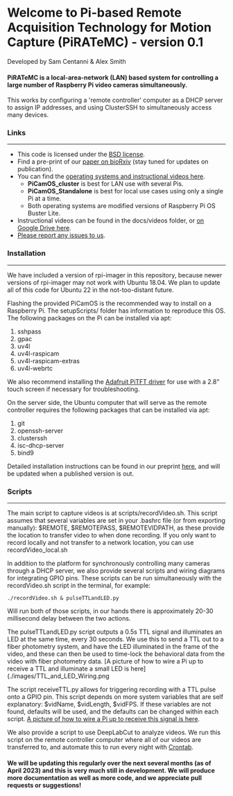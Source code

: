 # Welcome to Pi-based Remote Acquisition Technology for Motion Capture (PiRATeMC) - version 0.1

Developed by Sam Centanni & Alex Smith

#### PiRATeMC is a local-area-network (LAN) based system for controlling a large number of Raspberry Pi video cameras simultaneously.
This works by configuring a 'remote controller' computer as a DHCP server to assign IP addresses, and using ClusterSSH to simultaneously access many devices.

### Links
---------
* This code is licensed under the [BSD license](https://opensource.org/license/bsd-3-clause/).
* Find a pre-print of our [paper on bioRxiv](https://www.biorxiv.org/content/10.1101/2021.07.23.453577v2) (stay tuned for updates on publication).
* You can find the [operating systems and instructional videos here](https://drive.google.com/drive/folders/1Y9IGVBCkBdnRykqMNaKmlipFwnT6WQuY?usp=share_link).
    - **PiCamOS_cluster** is best for LAN use with several Pis.
    - **PiCamOS_Standalone** is best for local use cases using only a single Pi at a time.
    - Both operating systems are modified versions of Raspberry Pi OS Buster Lite.
* Instructional videos can be found in the docs/videos folder, or [on Google Drive here](https://drive.google.com/drive/folders/1h3RB60rbriQN1XQFxuanafKPQfGkNtjc?usp=sharing).
* [Please report any issues to us](https://github.com/alexcwsmith/PiRATeMC/issues).

### Installation
---------------
We have included a version of rpi-imager in this repository, because newer versions of rpi-imager may not work with Ubuntu 18.04. We plan to update all of this code for Ubuntu 22 in the not-too-distant future.

Flashing the provided PiCamOS is the recommended way to install on a Raspberry Pi. The setupScripts/ folder has information to reproduce this OS. The following packages on the Pi can be installed via apt:
1. sshpass
2. gpac
3. uv4l 
4. uv4l-raspicam
5. uv4l-raspicam-extras 
6. uv4l-webrtc

We also recommend installing the [Adafruit PiTFT driver](https://learn.adafruit.com/pages/11945/elements/3074230/download) for use with a 2.8" touch screen if necessary for troubleshooting.

On the server side, the Ubuntu computer that will serve as the remote controller requires the following packages that can be installed via apt:

1. git
2. openssh-server
3. clusterssh
4. isc-dhcp-server
5. bind9

Detailed installation instructions can be found in our preprint [here](https://www.biorxiv.org/content/10.1101/2021.07.23.453577v2), and will be updated when a published version is out.

### Scripts
-----------
The main script to capture videos is at scripts/recordVideo.sh. This script assumes that several variables are set in your .bashrc file (or from exporting manually): $REMOTE, $REMOTEPASS, $REMOTEVIDPATH, as these provide the location to transfer video to when done recording. If you only want to record locally and not transfer to a network location, you can use recordVideo_local.sh

In addition to the platform for synchronously controlling many cameras through a DHCP server, we also provide several scripts and wiring diagrams for integrating GPIO pins. These scripts can be run simultaneously with the recordVideo.sh script in the terminal, for example:

```
./recordVideo.sh & pulseTTLandLED.py
```

Will run both of those scripts, in our hands there is approximately 20-30 millisecond delay between the two actions.

The pulseTTLandLED.py script outputs a 0.5s TTL signal and illuminates an LED at the same time, every 30 seconds. We use this to send a TTL out to a fiber photometry system, and have the LED illuminated in the frame of the video, and these can then be used to time-lock the behavioral data from the video with fiber photometry data. [A picture of how to wire a Pi up to receive a TTL and illuminate a small LED is here](./images/TTL\_and\_LED_Wiring.png

The script receiveTTL.py allows for triggering recording with a TTL pulse onto a GPIO pin. This script depends on more system variables that are self explanatory: $vidName, $vidLength, $vidFPS. If these variables are not found, defaults will be used, and the defaults can be changed within each script. [A picture of how to wire a Pi up to receive this signal is here](./images/receiveTTL_wiring.png).


We also provide a script to use DeepLabCut to analyze videos. We run this script on the remote controller computer where all of our videos are transferred to, and automate this to run every night with [Crontab](https://www.geeksforgeeks.org/crontab-in-linux-with-examples/).



#### We will be updating this regularly over the next several months (as of April 2023) and this is very much still in development. We will produce more documentation as well as more code, and we appreciate pull requests or suggestions!

